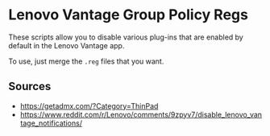 # Lenovo Vantage Group Policy Regs

These scripts allow you to disable various plug-ins that are enabled by default in the Lenovo Vantage app.

To use, just merge the `.reg` files that you want.

## Sources

- https://getadmx.com/?Category=ThinPad
- https://www.reddit.com/r/Lenovo/comments/9zpyv7/disable_lenovo_vantage_notifications/
